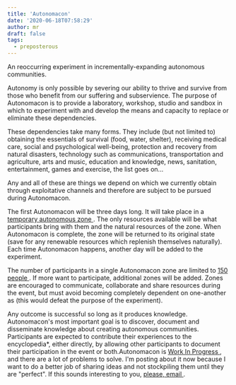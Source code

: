 ```yaml
---
title: 'Autonomacon'
date: '2020-06-18T07:58:29'
author: mr
draft: false
tags:
  - preposterous
---
```

An reoccurring experiment in incrementally-expanding autonomous communities.

Autonomy is only possible by severing our ability to thrive and survive from
those who benefit from our suffering and subservience. The purpose of
Autonomacon is to provide a laboratory, workshop, studio and sandbox in which
to experiment with and develop the means and capacity to replace or eliminate
these dependencies.

These dependencies take many forms. They include (but not limited to)
obtaining the essentials of survival (food, water, shelter), receiving medical
care, social and psychological well-being, protection and recovery from
natural disasters, technology such as communications, transportation and
agriculture, arts and music, education and knowledge, news, sanitation,
entertainment, games and exercise, the list goes on...

Any and all of these are things we depend on which we currently obtain through
exploitative channels and therefore are subject to be pursued during
Autonomacon.

The first Autonomacon will be three days long. It will take place in a [
temporary autonomous zone ](https://hermetic.com/bey/taz_cont) . The only
resources available will be what participants bring with them and the natural
resources of the zone. When Autonomacon is complete, the zone will be returned
to its original state (save for any renewable resources which replenish
themselves naturally). Each time Autonomacon happens, another day will be
added to the experiment.

The number of participants in a single Autonomacon zone are limited to [ 150
people ](https://en.wikipedia.org/wiki/Dunbar's_number) . If more want to
participate, additional zones will be added. Zones are encouraged to
communicate, collaborate and share resources during the event, but must avoid
becoming completely dependent on one-another as (this would defeat the purpose
of the experiment).

Any outcome is successful so long as it produces knowledge. Autonomacon's most
important goal is to discover, document and disseminate knowledge about
creating autonomous communities. Participants are expected to contribute their
experiences to the encyclopedia*, either directly, by allowing other
participants to document their participation in the event or both.Autonomacon
is [ Work In Progress ](https://github.com/jjg/Autonomacon) , and there are a
lot of problems to solve. I'm posting about it now because I want to do a
better job of sharing ideas and not stockpiling them until they are "perfect".
If this sounds interesting to you, [ please, email
](mailto:autonomacon@jasongullickson.com) .


